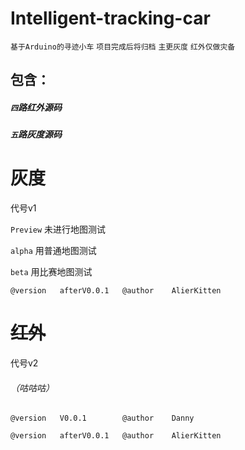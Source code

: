 # Intelligent-tracking-car

`基于Arduino的寻迹小车` `项目完成后将归档` `主更灰度` `红外仅做灾备`

## **包含：**

##### `四`路红外源码
##### `五`路灰度源码

# 灰度 
代号v1

`Preview` 未进行地图测试

`alpha`   用普通地图测试

`beta`    用比赛地图测试


`@version   afterV0.0.1   @author    AlierKitten`

# ~~红外~~ 
代号v2 
###### （咕咕咕）

`@version   V0.0.1        @author    Danny`

`@version   afterV0.0.1   @author    AlierKitten`

